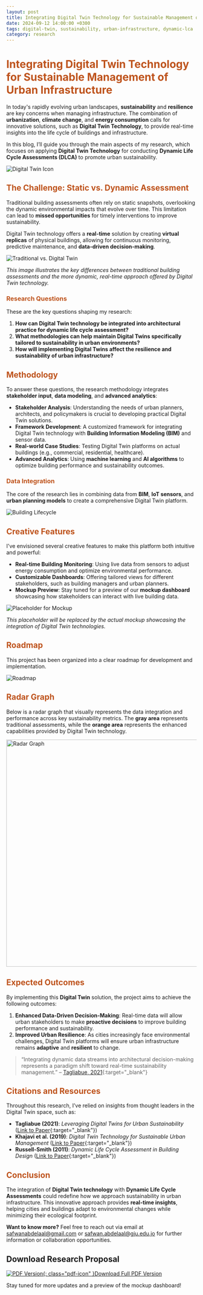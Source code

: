 ```yaml
---
layout: post
title: Integrating Digital Twin Technology for Sustainable Management of Urban Infrastructure
date: 2024-09-12 14:00:00 +0300
tags: digital-twin, sustainability, urban-infrastructure, dynamic-lca
category: research
---
```


# <span style="color:#be531c;">Integrating Digital Twin Technology for Sustainable Management of Urban Infrastructure</span>

In today's rapidly evolving urban landscapes, **sustainability** and **resilience** are key concerns when managing infrastructure. The combination of **urbanization**, **climate change**, and **energy consumption** calls for innovative solutions, such as **Digital Twin Technology**, to provide real-time insights into the life cycle of buildings and infrastructure.

In this blog, I’ll guide you through the main aspects of my research, which focuses on applying **Digital Twin Technology** for conducting **Dynamic Life Cycle Assessments (DLCA)** to promote urban sustainability.

![Digital Twin Icon](/assets/digital-twin/digital-twin.webp)

## <span style="color:#be531c;">The Challenge: Static vs. Dynamic Assessment</span>

Traditional building assessments often rely on static snapshots, overlooking the dynamic environmental impacts that evolve over time. This limitation can lead to **missed opportunities** for timely interventions to improve sustainability.

Digital Twin technology offers a **real-time** solution by creating **virtual replicas** of physical buildings, allowing for continuous monitoring, predictive maintenance, and **data-driven decision-making**.

![Traditional vs. Digital Twin](/assets/digital-twin/tr-vs-dt.png)

*This image illustrates the key differences between traditional building assessments and the more dynamic, real-time approach offered by Digital Twin technology.*

### <span style="color:#be531c;">Research Questions</span>

These are the key questions shaping my research:

1. **How can Digital Twin technology be integrated into architectural practice for dynamic life cycle assessment?**
2. **What methodologies can help maintain Digital Twins specifically tailored to sustainability in urban environments?**
3. **How will implementing Digital Twins affect the resilience and sustainability of urban infrastructure?**

## <span style="color:#be531c;">Methodology</span>

To answer these questions, the research methodology integrates **stakeholder input**, **data modeling**, and **advanced analytics**:

- **Stakeholder Analysis**: Understanding the needs of urban planners, architects, and policymakers is crucial to developing practical Digital Twin solutions.
- **Framework Development**: A customized framework for integrating Digital Twin technology with **Building Information Modeling (BIM)** and sensor data.
- **Real-world Case Studies**: Testing Digital Twin platforms on actual buildings (e.g., commercial, residential, healthcare).
- **Advanced Analytics**: Using **machine learning** and **AI algorithms** to optimize building performance and sustainability outcomes.

### <span style="color:#be531c;">Data Integration</span>

The core of the research lies in combining data from **BIM**, **IoT sensors**, and **urban planning models** to create a comprehensive Digital Twin platform.

![Building Lifecycle](/assets/digital-twin/building-lifecycle.png)

## <span style="color:#be531c;">Creative Features</span>

I've envisioned several creative features to make this platform both intuitive and powerful:

- **Real-time Building Monitoring**: Using live data from sensors to adjust energy consumption and optimize environmental performance.
- **Customizable Dashboards**: Offering tailored views for different stakeholders, such as building managers and urban planners.
- **Mockup Preview**: Stay tuned for a preview of our **mockup dashboard** showcasing how stakeholders can interact with live building data.

![Placeholder for Mockup](/assets/digital-twin/Mockup.webp)

*This placeholder will be replaced by the actual mockup showcasing the integration of Digital Twin technologies.*

## <span style="color:#be531c;">Roadmap</span>

This project has been organized into a clear roadmap for development and implementation.

![Roadmap](/assets/digital-twin/Roadmap.png)

## <span style="color:#be531c;">Radar Graph</span>

Below is a radar graph that visually represents the data integration and performance across key sustainability metrics. The **gray area** represents traditional assessments, while the **orange area** represents the enhanced capabilities provided by Digital Twin technology.

<img src="/assets/digital-twin/radant.png" alt="Radar Graph" width="600px">

## <span style="color:#be531c;">Expected Outcomes</span>

By implementing this **Digital Twin** solution, the project aims to achieve the following outcomes:

1. **Enhanced Data-Driven Decision-Making**: Real-time data will allow urban stakeholders to make **proactive decisions** to improve building performance and sustainability.
2. **Improved Urban Resilience**: As cities increasingly face environmental challenges, Digital Twin platforms will ensure urban infrastructure remains **adaptive** and **resilient** to change.

> “Integrating dynamic data streams into architectural decision-making represents a paradigm shift toward real-time sustainability management.” – [Tagliabue, 2021](https://www.mdpi.com/2071-1050/13/2/480){:target="_blank"}

## <span style="color:#be531c;">Citations and Resources</span>

Throughout this research, I’ve relied on insights from thought leaders in the Digital Twin space, such as:

- **Tagliabue (2021)**: *Leveraging Digital Twins for Urban Sustainability* ([Link to Paper](https://www.mdpi.com/2071-1050/13/2/480){:target="_blank"})
- **Khajavi et al. (2019)**: *Digital Twin Technology for Sustainable Urban Management* ([Link to Paper](https://www.researchgate.net/publication/336375033_Digital_Twin_Vision_Benefits_Boundaries_and_Creation_for_Buildings){:target="_blank"})
- **Russell-Smith (2011)**: *Dynamic Life Cycle Assessment in Building Design* ([Link to Paper](https://www.researchgate.net/publication/269134041_Dynamic_Life_Cycle_Assessment_of_Building_Design_and_Retrofit_Processes){:target="_blank"})

## <span style="color:#be531c;">Conclusion</span>

The integration of **Digital Twin technology** with **Dynamic Life Cycle Assessments** could redefine how we approach sustainability in urban infrastructure. This innovative approach provides **real-time insights**, helping cities and buildings adapt to environmental changes while minimizing their ecological footprint.

**Want to know more?** Feel free to reach out via email at [safwanabdelaal@gmail.com](mailto:safwanabdelaal@gmail.com) or [safwan.abdelaal@gju.edu.jo](mailto:safwan.abdelaal@gju.edu.jo) for further information or collaboration opportunities.

## Download Research Proposal

[![PDF Version](/assets/images/pdf-icon.svg){: class="pdf-icon" }Download Full PDF Version](/assets/documents/Digital_Twins_platform_for_Dynamic_Life_Cycle_Assessment_of_Buildings.pdf)

Stay tuned for more updates and a preview of the mockup dashboard!
